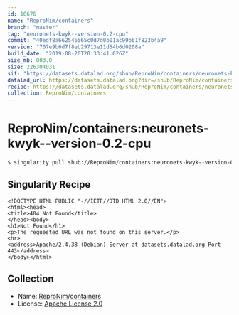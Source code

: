 ```yaml
---
id: 10676
name: "ReproNim/containers"
branch: "master"
tag: "neuronets-kwyk--version-0.2-cpu"
commit: "40edf8a662546565c0d7d0b01ac99b61f823b4a9"
version: "707e9b6d7f8eb29713e11d54b6d0208a"
build_date: "2019-08-20T20:33:41.026Z"
size_mb: 803.0
size: 226304031
sif: "https://datasets.datalad.org/shub/ReproNim/containers/neuronets-kwyk--version-0.2-cpu/2019-08-20-40edf8a6-707e9b6d/707e9b6d7f8eb29713e11d54b6d0208a.sif"
datalad_url: https://datasets.datalad.org?dir=/shub/ReproNim/containers/neuronets-kwyk--version-0.2-cpu/2019-08-20-40edf8a6-707e9b6d/
recipe: https://datasets.datalad.org/shub/ReproNim/containers/neuronets-kwyk--version-0.2-cpu/2019-08-20-40edf8a6-707e9b6d/Singularity
collection: ReproNim/containers
---
```


# ReproNim/containers:neuronets-kwyk--version-0.2-cpu

```bash
$ singularity pull shub://ReproNim/containers:neuronets-kwyk--version-0.2-cpu
```

## Singularity Recipe

```singularity
<!DOCTYPE HTML PUBLIC "-//IETF//DTD HTML 2.0//EN">
<html><head>
<title>404 Not Found</title>
</head><body>
<h1>Not Found</h1>
<p>The requested URL was not found on this server.</p>
<hr>
<address>Apache/2.4.38 (Debian) Server at datasets.datalad.org Port 443</address>
</body></html>
```

## Collection

 - Name: [ReproNim/containers](https://github.com/ReproNim/containers)
 - License: [Apache License 2.0](https://api.github.com/licenses/apache-2.0)

